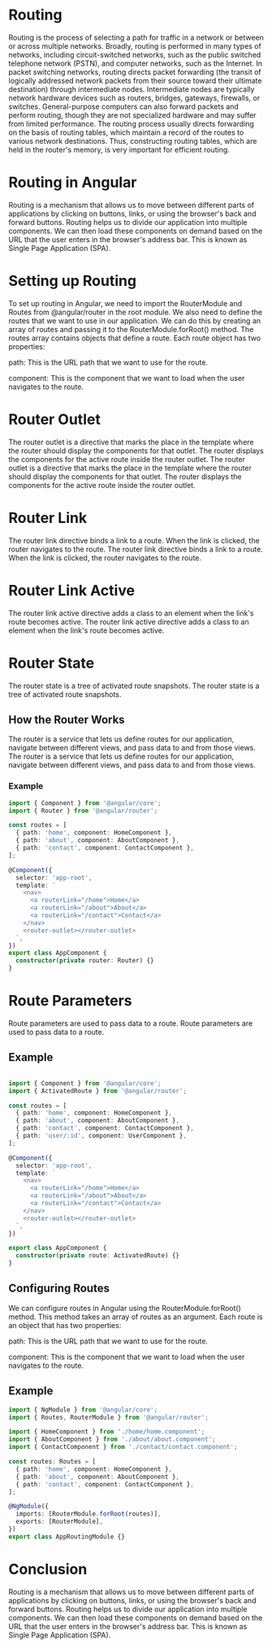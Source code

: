 # Routing

Routing is the process of selecting a path for traffic in a network or between or across multiple networks. Broadly, routing is performed in many types of networks, including circuit-switched networks, such as the public switched telephone network (PSTN), and computer networks, such as the Internet. In packet switching networks, routing directs packet forwarding (the transit of logically addressed network packets from their source toward their ultimate destination) through intermediate nodes. Intermediate nodes are typically network hardware devices such as routers, bridges, gateways, firewalls, or switches. General-purpose computers can also forward packets and perform routing, though they are not specialized hardware and may suffer from limited performance. The routing process usually directs forwarding on the basis of routing tables, which maintain a record of the routes to various network destinations. Thus, constructing routing tables, which are held in the router's memory, is very important for efficient routing.

# Routing in Angular

Routing is a mechanism that allows us to move between different parts of applications by clicking on buttons, links, or using the browser's back and forward buttons. Routing helps us to divide our application into multiple components. We can then load these components on demand based on the URL that the user enters in the browser's address bar. This is known as Single Page Application (SPA).

# Setting up Routing

To set up routing in Angular, we need to import the RouterModule and Routes from @angular/router in the root module. We also need to define the routes that we want to use in our application. We can do this by creating an array of routes and passing it to the RouterModule.forRoot() method. The routes array contains objects that define a route. Each route object has two properties:

path: This is the URL path that we want to use for the route.

component: This is the component that we want to load when the user navigates to the route.


# Router Outlet

The router outlet is a directive that marks the place in the template where the router should display the components for that outlet. The router displays the components for the active route inside the router outlet. The router outlet is a directive that marks the place in the template where the router should display the components for that outlet. The router displays the components for the active route inside the router outlet.

# Router Link

The router link directive binds a link to a route. When the link is clicked, the router navigates to the route. The router link directive binds a link to a route. When the link is clicked, the router navigates to the route.

# Router Link Active

The router link active directive adds a class to an element when the link's route becomes active. The router link active directive adds a class to an element when the link's route becomes active.

# Router State

The router state is a tree of activated route snapshots. The router state is a tree of activated route snapshots.

## How the Router Works

The router is a service that lets us define routes for our application, navigate between different views, and pass data to and from those views. The router is a service that lets us define routes for our application, navigate between different views, and pass data to and from those views. 

### Example

```typescript
import { Component } from '@angular/core';
import { Router } from '@angular/router';

const routes = [
  { path: 'home', component: HomeComponent },
  { path: 'about', component: AboutComponent },
  { path: 'contact', component: ContactComponent },
];

@Component({
  selector: 'app-root',
  template: `
    <nav>
      <a routerLink="/home">Home</a>
      <a routerLink="/about">About</a>
      <a routerLink="/contact">Contact</a>
    </nav>
    <router-outlet></router-outlet>
  `,
})
export class AppComponent {
  constructor(private router: Router) {}
}
```

# Route Parameters

Route parameters are used to pass data to a route. Route parameters are used to pass data to a route.

## Example

```typescript

import { Component } from '@angular/core';
import { ActivatedRoute } from '@angular/router';

const routes = [
  { path: 'home', component: HomeComponent },
  { path: 'about', component: AboutComponent },
  { path: 'contact', component: ContactComponent },
  { path: 'user/:id', component: UserComponent },
];

@Component({
  selector: 'app-root',
  template: `
    <nav>
      <a routerLink="/home">Home</a>
      <a routerLink="/about">About</a>
      <a routerLink="/contact">Contact</a>
    </nav>
    <router-outlet></router-outlet>
  `,
})

export class AppComponent {
  constructor(private route: ActivatedRoute) {}
}
```

## Configuring Routes

We can configure routes in Angular using the RouterModule.forRoot() method. This method takes an array of routes as an argument. Each route is an object that has two properties:

path: This is the URL path that we want to use for the route.

component: This is the component that we want to load when the user navigates to the route.

## Example

```typescript
import { NgModule } from '@angular/core';
import { Routes, RouterModule } from '@angular/router';

import { HomeComponent } from './home/home.component';
import { AboutComponent } from './about/about.component';
import { ContactComponent } from './contact/contact.component';

const routes: Routes = [
  { path: 'home', component: HomeComponent },
  { path: 'about', component: AboutComponent },
  { path: 'contact', component: ContactComponent },
];

@NgModule({
  imports: [RouterModule.forRoot(routes)],
  exports: [RouterModule],
})
export class AppRoutingModule {}
```

# Conclusion

Routing is a mechanism that allows us to move between different parts of applications by clicking on buttons, links, or using the browser's back and forward buttons. Routing helps us to divide our application into multiple components. We can then load these components on demand based on the URL that the user enters in the browser's address bar. This is known as Single Page Application (SPA).